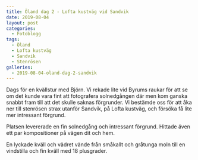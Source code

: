 ```yaml
---
title: Öland dag 2 - Lofta kustväg vid Sandvik
date: 2019-08-04
layout: post
categories:
  - Fotoblogg
tags:
  - Öland
  - Lofta kustväg
  - Sandvik
  - Stenrösen
galleries:
  - 2019-08-04-oland-dag-2-sandvik
---
```


Dags för en kvällstur med Björn. Vi rekade lite vid Byrums raukar för att se om det kunde vara fint att fotografera solnedgången där men kom ganska snabbt fram till att det skulle saknas förgrunder. Vi bestämde oss för att åka ner till stenrösen strax utanför Sandvik, på Lofta kustväg, och försöka få lite mer intressant förgrund.  

Platsen levererade en fin solnedgång och intressant förgrund. Hittade även ett par kompositioner på vägen dit och hem.

En lyckade kväll och vädret vände från småkallt och gråtunga moln till en vindstilla och fin kväll med 18 plusgrader.
